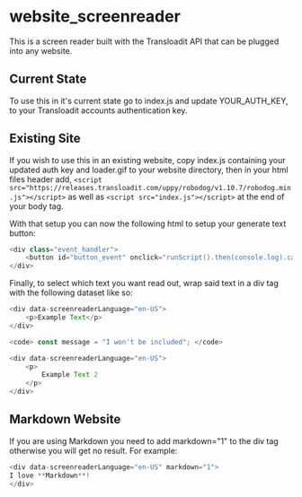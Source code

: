 # website_screenreader
This is a screen reader built with the Transloadit API that can be plugged into any website. 

## Current State
To use this in it's current state go to index.js and update YOUR_AUTH_KEY, to your Transloadit accounts authentication key.

## Existing Site
If you wish to use this in an existing website, copy index.js containing your updated auth key and loader.gif to your website directory, then in your html files header add, `<script src="https://releases.transloadit.com/uppy/robodog/v1.10.7/robodog.min.js"></script>` as well as `<script src="index.js"></script>` at the end of your body tag. 

With that setup you can now the following html to setup your generate text button:
```js
<div class="event_handler">
    <button id="button_event" onclick="runScript().then(console.log).catch(console.error)">Generate</button>
</div>
```

Finally, to select which text you want read out, wrap said text in a div tag with the following dataset like so:
```js
<div data-screenreaderLanguage="en-US">
    <p>Example Text</p>   
</div>

<code> const message = "I won't be included"; </code>

<div data-screenreaderLanguage="en-US">
    <p>
        Example Text 2
    </p>
</div>
```
## Markdown Website
If you are using Markdown you need to add markdown="1" to the div tag otherwise you will get no result.
For example:
```js
<div data-screenreaderLanguage="en-US" markdown="1">
I love **Markdown**!
</div>
